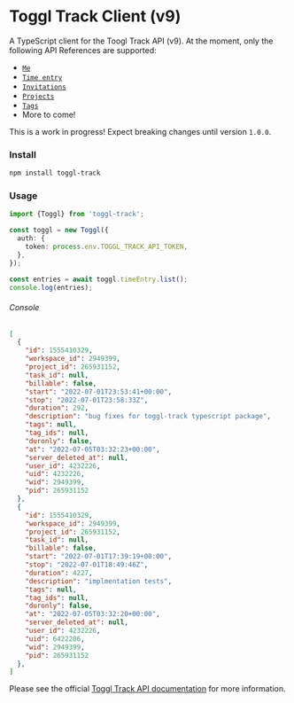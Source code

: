 # Toggl Track Client (v9)

A TypeScript client for the Toogl Track API (v9). At the moment, only the following API References are supported:

- [`Me`](https://developers.track.toggl.com/docs/api/me)
- [`Time entry`](https://developers.track.toggl.com/docs/api/time_entry)
- [`Invitations`](https://developers.track.toggl.com/docs/api/invitations)
- [`Projects`](https://developers.track.toggl.com/docs/api/projects)
- [`Tags`](https://developers.track.toggl.com/docs/api/tags)
- More to come!

This is a work in progress! Expect breaking changes until version `1.0.0`.

### Install

```bash
npm install toggl-track
```

### Usage

```typescript
import {Toggl} from 'toggl-track';

const toggl = new Toggl({
  auth: {
    token: process.env.TOGGL_TRACK_API_TOKEN,
  },
});

const entries = await toggl.timeEntry.list();
console.log(entries);
```
###### Console
```json
[
  {
    "id": 1555410329,
    "workspace_id": 2949399,
    "project_id": 265931152,
    "task_id": null,
    "billable": false,
    "start": "2022-07-01T23:53:41+00:00",
    "stop": "2022-07-01T23:58:33Z",
    "duration": 292,
    "description": "bug fixes for toggl-track typescript package",
    "tags": null,
    "tag_ids": null,
    "duronly": false,
    "at": "2022-07-05T03:32:23+00:00",
    "server_deleted_at": null,
    "user_id": 4232226,
    "uid": 4232226,
    "wid": 2949399,
    "pid": 265931152
  },
  {
    "id": 1555410329,
    "workspace_id": 2949399,
    "project_id": 265931152,
    "task_id": null,
    "billable": false,
    "start": "2022-07-01T17:39:19+00:00",
    "stop": "2022-07-01T18:49:46Z",
    "duration": 4227,
    "description": "implmentation tests",
    "tags": null,
    "tag_ids": null,
    "duronly": false,
    "at": "2022-07-05T03:32:20+00:00",
    "server_deleted_at": null,
    "user_id": 4232226,
    "uid": 6422206,
    "wid": 2949399,
    "pid": 265931152
  },
]
```

Please see the official [Toggl Track API documentation](https://developers.track.toggl.com/docs/) for more information.

